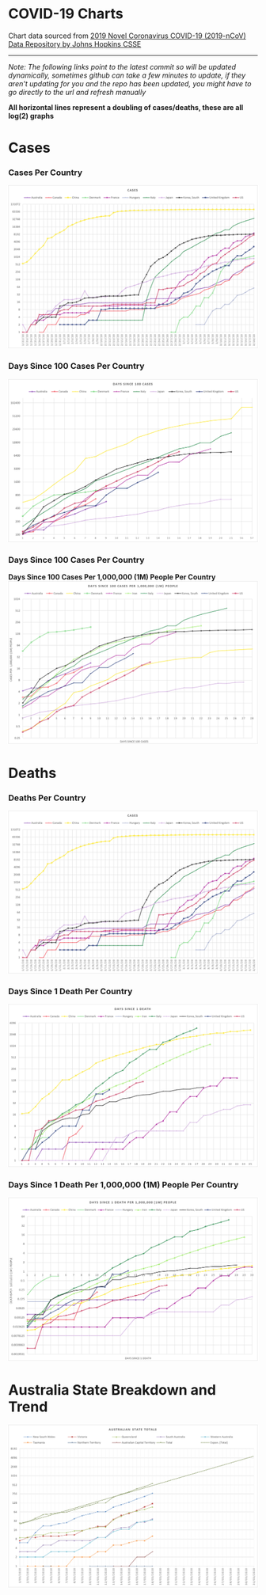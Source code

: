 # COVID-19 Charts

Chart data sourced from [2019 Novel Coronavirus COVID-19 \(2019-nCoV\) Data Repository by Johns Hopkins CSSE](https://github.com/CSSEGISandData/COVID-19)

---

*Note: The following links point to the latest commit so will be updated dynamically, sometimes github can take a few minutes to update, if they aren't updating for you and the repo has been updated, you might have to go directly to the url and refresh manually*

**All horizontal lines represent a doubling of cases/deaths, these are all log(2) graphs**

# Cases
### Cases Per Country
![Cases Per Country](/Cases.png)

### Days Since 100 Cases Per Country
![Days Since 100 Cases Per Country](/Days%20Since%20100%20Cases.png)

### Days Since 100 Cases Per Country
**Days Since 100 Cases Per 1,000,000 (1M) People Per Country** 
![Days Since 100 Cases Per 1,000,000 (1M) People Per Country](/Days%20Since%20100%20Cases%20Per%201,000,000%20(1m)%20People.png)

# Deaths
### Deaths Per Country
![Cases Per Country](/Cases.png)

### Days Since 1 Death Per Country
![Days Since 1 Death Per Country](/Days%20Since%201%20Death.png)

### Days Since 1 Death Per 1,000,000 (1M) People Per Country
![Days Since 1 Death Per 1,000,000 (1M) People Per Country](/Days%20Since%201%20Death%20Per%201,000,000%20(1m)%20People.png)

# Australia State Breakdown and Trend
![Cases Per Country](/Australian%20State%20Totals.png)
